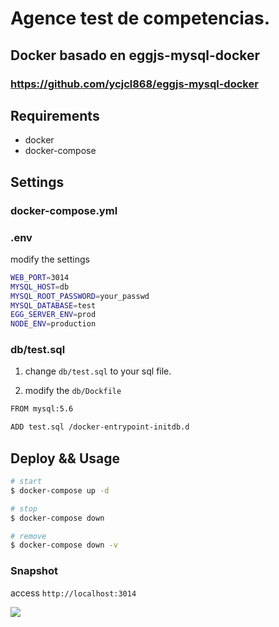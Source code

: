 # Agence test de competencias.

## Docker basado en eggjs-mysql-docker
### https://github.com/ycjcl868/eggjs-mysql-docker

## Requirements

- docker
- docker-compose

## Settings

### docker-compose.yml

### .env
modify the settings

```sh
WEB_PORT=3014
MYSQL_HOST=db
MYSQL_ROOT_PASSWORD=your_passwd
MYSQL_DATABASE=test
EGG_SERVER_ENV=prod
NODE_ENV=production
```

### db/test.sql
1. change `db/test.sql` to your sql file.

1. modify the `db/Dockfile`

```sh
FROM mysql:5.6

ADD test.sql /docker-entrypoint-initdb.d
```

## Deploy && Usage

```sh
# start
$ docker-compose up -d

# stop
$ docker-compose down

# remove
$ docker-compose down -v
```

### Snapshot
access `http://localhost:3014`

![](https://user-images.githubusercontent.com/13595509/39465213-b35c6518-4d54-11e8-9f99-ebe4f8dd82e5.png)
